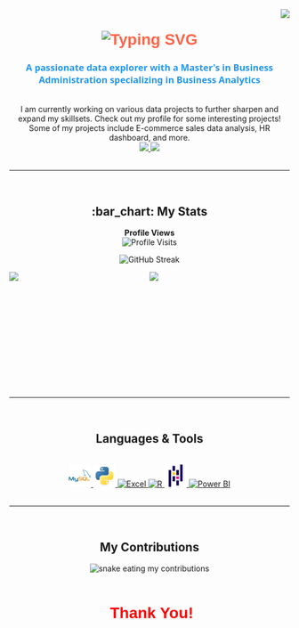 <img align="right" src="https://visitor-badge.laobi.icu/badge?page_id=rithulshaji.rithulshaji" />

<h1 align="center" style="font-family: 'Arial Black', Gadget, sans-serif; color: #FF6347;">
  <img src="https://readme-typing-svg.herokuapp.com/?font=Righteous&size=35&center=true&vCenter=true&width=600&height=70&duration=4000&lines=%F0%9F%91%8B+Hi+There!+;+I'm+Rithul+Shaji!;" alt="Typing SVG" />
</h1>

<h3 align="center" style="font-family: 'Segoe UI', Tahoma, Geneva, Verdana, sans-serif; color: #2196F3;">A passionate data explorer with a Master's in Business Administration specializing in Business Analytics </h3>

<br/>

<div align="center">
  I am currently working on various data projects to further sharpen and expand my skillsets. Check out my profile for some interesting projects! Some of my projects include E-commerce sales data analysis, HR dashboard, and more.<br>
</div>

<div align="center">
  <a href="mailto:rithulshaji.nitc@gmail.com">
    <img src="https://img.shields.io/badge/Gmail-333333?style=for-the-badge&logo=gmail&logoColor=red" />
  </a>
  <a href="https://www.linkedin.com/in/rithulshaji/" target="_blank">
    <img src="https://img.shields.io/badge/LinkedIn-0077B5?style=for-the-badge&logo=linkedin&logoColor=white" target="_blank" />
  </a>
</div>


<br/>

<hr> 

<h2 align="center">:bar_chart: My Stats</h2>

<p align="center">
  <b>Profile Views</b><br>
  <img src="https://profile-counter.glitch.me/rithulshaji/count.svg" alt="Profile Visits" />
</p>

<p align="center">
  <img src="http://github-readme-streak-stats.herokuapp.com?user=rithulshaji&theme=dark&background=000000" alt="GitHub Streak" />
</p>

<div style="display: flex; justify-content: space-between;">
  <img src="https://github-readme-stats.vercel.app/api?username=rithulshaji&show_icons=true&theme=merko" align="left" height="160em">
  <img src="https://github-readme-stats.vercel.app/api/top-langs/?username=rithulshaji&layout=compact&theme=vision-friendly-dark" align="right" height="160em">
<br/>
<br/>
<br/>
<br/>
</div>
<br/>
<br/>
<br/>
<hr> 

<h2 align="center">   Languages & Tools </h2>

<br/>
<div align="center">
  <a href="https://www.mysql.com/" target="_blank" rel="noreferrer">
    <img src="https://raw.githubusercontent.com/devicons/devicon/master/icons/mysql/mysql-original-wordmark.svg" alt="MySQL" width="40" height="40" title="MySQL"/>
  </a>
  
  <a href="https://www.python.org" target="_blank" rel="noreferrer">
    <img src="https://raw.githubusercontent.com/devicons/devicon/master/icons/python/python-original.svg" alt="Python" width="40" height="40" title="Python"/>
  </a>
  
 <a href="https://www.microsoft.com/en-us/microsoft-365/excel" target="_blank" rel="noreferrer">
  <img src="https://upload.wikimedia.org/wikipedia/commons/7/7e/Microsoft_Excel_2013-2019_logo.svg" alt="Excel" width="40" height="40" title="Excel"/>
</a>
  
<a href="https://www.r-project.org" target="_blank" rel="noreferrer">
  <img src="https://www.r-project.org/Rlogo.png" alt="R" width="40" height="40" title="R"/>
</a>
  
  <a href="https://pandas.pydata.org/" target="_blank" rel="noreferrer">
    <img src="https://raw.githubusercontent.com/devicons/devicon/master/icons/pandas/pandas-original.svg" alt="Pandas" width="40" height="40" title="Pandas"/>
  </a>
  
 <a href="https://powerbi.microsoft.com" target="_blank" rel="noreferrer">
  <img src="https://upload.wikimedia.org/wikipedia/commons/c/cf/Power_BI_logo.svg" alt="Power BI" width="40" height="40" title="Power BI"/>
</a>
  <br/>
</div>

<br/>

<hr> 

<h2 align="center"> My Contributions </h2>

<div align="center">
  <img alt="snake eating my contributions" src="https://raw.githubusercontent.com/rithulshaji/rithulshaji/main/github-contribution-grid-snake.svg" />
</div>

<br/>

<h1 align="center" style="font-family: 'Arial Black', Gadget, sans-serif; color: red;">
   Thank You!
</h1>
